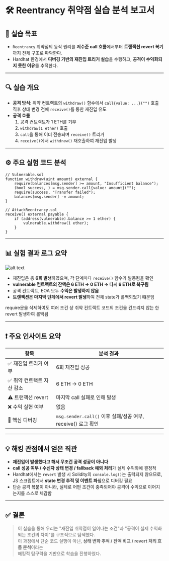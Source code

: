 # 🛠️ Reentrancy 취약점 실습 분석 보고서

## 📌 실습 목표

- `Reentrancy` 취약점의 동작 원리를 **저수준 call 흐름**에서부터 **트랜잭션 revert 복기**까지 전체 구조로 파악한다.
- Hardhat 환경에서 **디버깅 기반의 재진입 트리거 실습**을 수행하고, **공격이 수익화되지 못한 이유**를 추적한다.

---

## 🔍 실습 개요

- **공격 방식**: 취약 컨트랙트의 `withdraw()` 함수에서 `call{value: ...}("")` 호출 직후 상태 변경 전에 `receive()`를 통한 재진입 유도
- **공격 흐름**
  1. 공격 컨트랙트가 1 ETH를 기부
  2. `withdraw(1 ether)` 호출
  3. `call`을 통해 이더 전송되며 `receive()` 트리거
  4. `receive()`에서 `withdraw()` 재호출하여 재진입 발생

---

## ⚙️ 주요 실험 코드 분석

```solidity
// Vulnerable.sol
function withdraw(uint amount) external {
    require(balances[msg.sender] >= amount, "Insufficient balance");
    (bool success, ) = msg.sender.call{value: amount}("");
    require(success, "Transfer failed");
    balances[msg.sender] -= amount;
}
```

```solidity
// AttackReentrancy.sol
receive() external payable {
    if (address(vulnerable).balance >= 1 ether) {
        vulnerable.withdraw(1 ether);
    }
}
```

---

## 📊 실험 결과 로그 요약

![alt text](image-1.png)

- 재진입은 총 **6회 발생**하였으며, 각 단계마다 `receive()` 함수가 발동됨을 확인
- **vulnerable 컨트랙트의 잔액은 6 ETH → 0 ETH → 다시 6 ETH로 복구됨**
- 공격 컨트랙트, EOA 모두 **수익은 발생하지 않음**
- **트랜잭션은 마지막 단계에서 revert 발생**하여 전체 state가 롤백되었기 떄문임

require문을 삭제하여도 여러 조건 상 취약 컨트랙트 코드의 조건을 건드리지 않는 한 revert 발생하여 롤백됨

---

## ❗ 주요 인사이트 요약

| 항목                       | 분석 결과                                                    |
| -------------------------- | ------------------------------------------------------------ |
| ✅ 재진입 트리거 여부      | 6회 재진입 성공                                              |
| ✅ 취약 컨트랙트 자산 감소 | 6 ETH → 0 ETH                                                |
| ⚠️ 트랜잭션 revert         | 마지막 call 실패로 인해 발생                                 |
| ❌ 수익 실현 여부          | 없음                                                         |
| 🧠 핵심 디버깅             | `msg.sender.call()` 이후 실패/성공 여부, receive() 로그 확인 |

---

## 💡 해킹 관점에서 얻은 직관

- **재진입이 발생했다고 해서 무조건 공격 성공이 아니다**
- **call 성공 여부 / 수신자 상태 변경 / fallback 예외 처리**가 실제 수익화에 결정적
- Hardhat에서는 `revert` 발생 시 Solidity의 `console.log()`는 출력되지 않으므로,
  JS 스크립트에서 **state 변경 추적 및 이벤트 파싱**으로 디버깅 필요
- 단순 공격 복붙이 아니라, 실제로 어떤 조건이 충족되어야 공격이 수익으로 이어지는지를 스스로 체감함

---

## ✅ 결론

> 이 실습을 통해 우리는 "재진입 취약점이 일어나는 조건"과 "공격이 실제 수익화되는 조건의 차이"를 구조적으로 탐색했다.  
> 이 과정에서 단순 코드 실행이 아닌, **상태 변화 추적 / 잔액 비교 / revert 처리 흐름 분석**이라는  
> 해킹적 탐구력을 기반으로 학습을 진행하였다.
